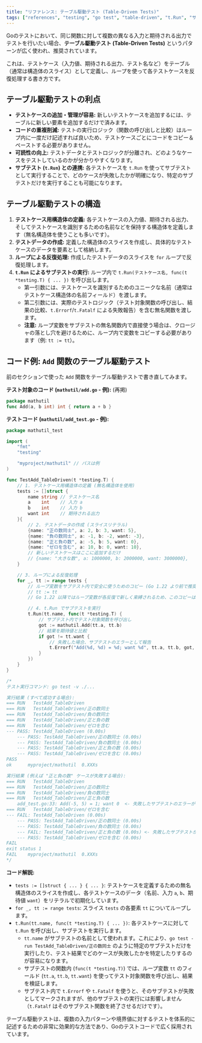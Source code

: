 ```yaml
---
title: "リファレンス: テーブル駆動テスト (Table-Driven Tests)"
tags: ["references", "testing", "go test", "table-driven", "t.Run", "サブテスト"]
---
```


Goのテストにおいて、同じ関数に対して複数の異なる入力と期待される出力でテストを行いたい場合、**テーブル駆動テスト (Table-Driven Tests)** というパターンが広く使われ、推奨されています。

これは、テストケース（入力値、期待される出力、テスト名など）をテーブル（通常は構造体のスライス）として定義し、ループを使って各テストケースを反復処理する書き方です。

## テーブル駆動テストの利点

*   **テストケースの追加・管理が容易:** 新しいテストケースを追加するには、テーブルに新しい要素を追加するだけで済みます。
*   **コードの重複削減:** テストの実行ロジック（関数の呼び出しと比較）はループ内に一度だけ記述すれば良いため、テストケースごとにコードをコピー＆ペーストする必要がありません。
*   **可読性の向上:** テストデータとテストロジックが分離され、どのようなケースをテストしているのかが分かりやすくなります。
*   **サブテスト (`t.Run`) との連携:** 各テストケースを `t.Run` を使ってサブテストとして実行することで、どのケースが失敗したかが明確になり、特定のサブテストだけを実行することも可能になります。

## テーブル駆動テストの構造

1.  **テストケース用構造体の定義:** 各テストケースの入力値、期待される出力、そしてテストケースを識別するための名前などを保持する構造体を定義します（無名構造体を使うことも多いです）。
2.  **テストデータの作成:** 定義した構造体のスライスを作成し、具体的なテストケースのデータを要素として格納します。
3.  **ループによる反復処理:** 作成したテストデータのスライスを `for` ループで反復処理します。
4.  **`t.Run` によるサブテストの実行:** ループ内で `t.Run(テストケース名, func(t *testing.T) { ... })` を呼び出します。
    *   第一引数には、テストケースを識別するためのユニークな名前（通常はテストケース構造体の名前フィールド）を渡します。
    *   第二引数には、実際のテストロジック（テスト対象関数の呼び出し、結果の比較、`t.Errorf`/`t.Fatalf` による失敗報告）を含む無名関数を渡します。
    *   **注意:** ループ変数をサブテストの無名関数内で直接使う場合は、クロージャの落とし穴を避けるために、ループ内で変数をコピーする必要があります（例: `tt := tt`）。

## コード例: `Add` 関数のテーブル駆動テスト

前のセクションで使った `Add` 関数をテーブル駆動テストで書き直してみます。

**テスト対象のコード (`mathutil/add.go` - 例):** (再掲)
```go
package mathutil
func Add(a, b int) int { return a + b }
```

**テストコード (`mathutil/add_test.go` - 例):**
```go
package mathutil_test

import (
	"fmt"
	"testing"

	"myproject/mathutil" // パスは例
)

func TestAdd_TableDriven(t *testing.T) {
	// 1. テストケース用構造体の定義 (無名構造体を使用)
	tests := []struct {
		name string // テストケース名
		a    int    // 入力 a
		b    int    // 入力 b
		want int    // 期待される出力
	}{
		// 2. テストデータの作成 (スライスリテラル)
		{name: "正の数同士", a: 2, b: 3, want: 5},
		{name: "負の数同士", a: -1, b: -2, want: -3},
		{name: "正と負の数", a: -5, b: 5, want: 0},
		{name: "ゼロを含む", a: 10, b: 0, want: 10},
		// 新しいテストケースはここに追加するだけ
		// {name: "大きな数", a: 1000000, b: 2000000, want: 3000000},
	}

	// 3. ループによる反復処理
	for _, tt := range tests {
		// ループ変数をサブテスト内で安全に使うためのコピー (Go 1.22 より前で推奨)
		// tt := tt
		// Go 1.22 以降ではループ変数が各反復で新しく束縛されるため、このコピーは不要になる場合がある

		// 4. t.Run でサブテストを実行
		t.Run(tt.name, func(t *testing.T) {
			// サブテスト内でテスト対象関数を呼び出し
			got := mathutil.Add(tt.a, tt.b)
			// 結果を期待値と比較
			if got != tt.want {
				// 失敗した場合、サブテストのエラーとして報告
				t.Errorf("Add(%d, %d) = %d; want %d", tt.a, tt.b, got, tt.want)
			}
		})
	}
}

/*
テスト実行コマンド: go test -v ./...

実行結果 (すべて成功する場合):
=== RUN   TestAdd_TableDriven
=== RUN   TestAdd_TableDriven/正の数同士
=== RUN   TestAdd_TableDriven/負の数同士
=== RUN   TestAdd_TableDriven/正と負の数
=== RUN   TestAdd_TableDriven/ゼロを含む
--- PASS: TestAdd_TableDriven (0.00s)
    --- PASS: TestAdd_TableDriven/正の数同士 (0.00s)
    --- PASS: TestAdd_TableDriven/負の数同士 (0.00s)
    --- PASS: TestAdd_TableDriven/正と負の数 (0.00s)
    --- PASS: TestAdd_TableDriven/ゼロを含む (0.00s)
PASS
ok  	myproject/mathutil	0.XXXs

実行結果 (例えば "正と負の数" ケースが失敗する場合):
=== RUN   TestAdd_TableDriven
=== RUN   TestAdd_TableDriven/正の数同士
=== RUN   TestAdd_TableDriven/負の数同士
=== RUN   TestAdd_TableDriven/正と負の数
    add_test.go:33: Add(-5, 5) = 1; want 0  <- 失敗したサブテストのエラーが表示される
=== RUN   TestAdd_TableDriven/ゼロを含む
--- FAIL: TestAdd_TableDriven (0.00s)
    --- PASS: TestAdd_TableDriven/正の数同士 (0.00s)
    --- PASS: TestAdd_TableDriven/負の数同士 (0.00s)
    --- FAIL: TestAdd_TableDriven/正と負の数 (0.00s) <- 失敗したサブテストが明確にわかる
    --- PASS: TestAdd_TableDriven/ゼロを含む (0.00s)
FAIL
exit status 1
FAIL	myproject/mathutil	0.XXXs
*/
```

**コード解説:**

*   `tests := []struct { ... } { ... }`: テストケースを定義するための無名構造体のスライスを作成し、各テストケースのデータ（名前、入力 `a`, `b`、期待値 `want`）をリテラルで初期化しています。
*   `for _, tt := range tests`: スライス `tests` の各要素 `tt` についてループします。
*   `t.Run(tt.name, func(t *testing.T) { ... })`: 各テストケースに対して `t.Run` を呼び出し、サブテストを実行します。
    *   `tt.name` がサブテストの名前として使われます。これにより、`go test -run TestAdd_TableDriven/正の数同士` のように特定のサブテストだけを実行したり、テスト結果でどのケースが失敗したかを特定したりするのが容易になります。
    *   サブテストの関数内 (`func(t *testing.T)`) では、ループ変数 `tt` のフィールド (`tt.a`, `tt.b`, `tt.want`) を使ってテスト対象関数を呼び出し、結果を検証します。
    *   サブテスト内で `t.Errorf` や `t.Fatalf` を使うと、そのサブテストが失敗としてマークされますが、他のサブテストの実行には影響しません（`t.Fatalf` はそのサブテスト関数を終了させるだけです）。

テーブル駆動テストは、複数の入力パターンや境界値に対するテストを体系的に記述するための非常に効果的な方法であり、Goのテストコードで広く採用されています。
